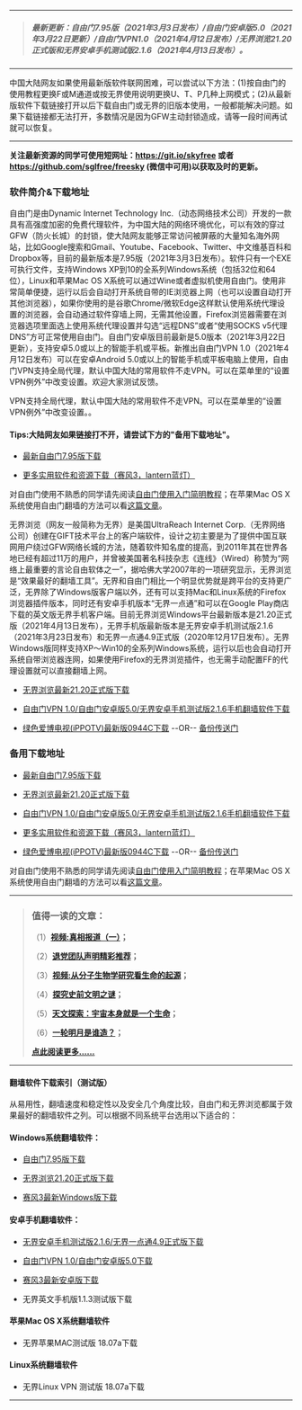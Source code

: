 ***
>##### 最新更新：自由门7.95版（2021年3月3日发布）/自由门安卓版5.0（2021年3月22日更新）/自由门VPN1.0（2021年4月12日发布）/无界浏览21.20正式版和无界安卓手机测试版2.1.6（2021年4月13日发布）。
***
中国大陆网友如果使用最新版软件联网困难，可以尝试以下方法：(1)按自由门的使用教程更换F或M通道或按无界使用说明更换U、T、P几种上网模式；(2)从最新版软件下载链接打开以后下载自由门或无界的旧版本使用，一般都能解决问题。如果下载链接都无法打开，多数情况是因为GFW主动封锁造成，请等一段时间再试就可以恢复。
***
<strong>关注最新资源的同学可使用短网址：<font color="#993300"><a href="https://git.io/skyfree" target="_blank">https://git.io/skyfree</a> </font>或者 <font color="#993300"><a href="https://github.com/sglfree/freesky" target="_blank">https://github.com/sglfree/freesky</a> </font>(微信中可用)以获取及时的更新。</strong>

### 软件简介&下载地址

自由门是由Dynamic Internet Technology Inc.（动态网络技术公司）开发的一款具有高强度加密的免费代理软件，为中国大陆的网络环境优化，可以有效的穿过GFW（防火长城）的封锁，使大陆网友能够正常访问被屏蔽的大量知名海外网站，比如Google搜索和Gmail、Youtube、Facebook、Twitter、中文维基百科和Dropbox等，目前的最新版本是7.95版（2021年3月3日发布）。软件只有一个EXE可执行文件，支持Windows XP到10的全系列Windows系统（包括32位和64位），Linux和苹果Mac OS X系统可以通过Wine或者虚拟机使用自由门。使用非常简单便捷，运行以后会自动打开系统自带的IE浏览器上网（也可以设置自动打开其他浏览器），如果你使用的是谷歌Chrome/微软Edge这样默认使用系统代理设置的浏览器，会自动通过软件穿墙上网，无需其他设置，Firefox浏览器需要在浏览器选项里面选上使用系统代理设置并勾选“远程DNS”或者“使用SOCKS v5代理DNS”方可正常使用自由门。自由门安卓版目前最新是5.0版本（2021年3月22日更新），支持安卓5.0或以上的智能手机或平板。新推出自由门VPN 1.0（2021年4月12日发布）可以在安卓Android 5.0或以上的智能手机或平板电脑上使用，自由门VPN支持全局代理，默认中国大陆的常用软件不走VPN。可以在菜单里的“设置VPN例外”中改变设置。欢迎大家测试反馈。

VPN支持全局代理，默认中国大陆的常用软件不走VPN。可以在菜单里的“设置VPN例外”中改变设置。。

#### Tips:大陆网友如果链接打不开，请尝试下方的"备用下载地址"。
* <p><a href="https://d2lw8ywwfmbam6.cloudfront.net/login2.html?i=a1" target="_blank">最新自由门7.95版下载</a></p>
* <p><a href="https://d2lw8ywwfmbam6.cloudfront.net/login2.html?i=a4" target="_blank">更多实用软件和资源下载（赛风3，lantern蓝灯）</a></p>

<p class="plink">对自由门使用不熟悉的同学请先阅读<a title="自由门使用入门简单教程" href="https://d2lw8ywwfmbam6.cloudfront.net/login2.html?i=a6" target="_blank">自由门使用入门简明教程</a>；在苹果Mac OS X系统使用自由门翻墙的方法可以看<a title="在mac OS X系统使用自由门的简单方法" href="https://d2lw8ywwfmbam6.cloudfront.net/login2.html?i=a7" target="_blank">这篇文章</a>。</p>

无界浏览（网友一般简称为无界）是美国UltraReach Internet Corp.（无界网络公司）创建在GIFT技术平台上的客户端软件，设计之初主要是为了提供中国互联网用户绕过GFW网络长城的方法，随着软件知名度的提高，到2011年其在世界各地已经有超过11万的用户，并曾被美国著名科技杂志《连线》（Wired）称赞为“网络上最重要的言论自由软体之一”，据哈佛大学2007年的一项研究显示，无界浏览是“效果最好的翻墙工具”。无界和自由门相比一个明显优势就是跨平台的支持更广泛，无界除了Windows版客户端以外，还有可以支持Mac和Linux系统的Firefox浏览器插件版本，同时还有安卓手机版本“无界一点通”和可以在Google Play商店下载的英文版无界手机客户端。目前无界浏览Windows平台最新版本是21.20正式版（2021年4月13日发布），无界手机版最新版本是无界安卓手机测试版2.1.6（2021年3月23日发布）和无界一点通4.9正式版（2020年12月17日发布）。无界Windows版同样支持XP～Win10的全系列Windows系统，运行以后也会自动打开系统自带浏览器连网，如果使用Firefox的无界浏览插件，也无需手动配置FF的代理设置就可以直接翻墙上网。

* <p><a href="https://d2lw8ywwfmbam6.cloudfront.net/login2.html?i=a2" target="_blank">无界浏览最新21.20正式版下载</a></p>
* <p><a href="https://d2lw8ywwfmbam6.cloudfront.net/login2.html?i=a3" target="_blank">自由门VPN 1.0/自由门安卓版5.0/无界安卓手机测试版2.1.6手机翻墙软件下载</a></p>
* <p><a href="https://d2lw8ywwfmbam6.cloudfront.net/login2.html?i=a5" target="_blank">绿色爱博电视(iPPOTV)最新版0944C下载</a> --OR-- <a href="https://d2lw8ywwfmbam6.cloudfront.net/s3-useast-1/login2.html?i=a5https://s3-external-1.amazonaws.com/s3-useast-1/login2.html?i=a5https://s3.amazonaws.com/s3-useast-1/login.html?i=a5https://s3-external-1.amazonaws.com/s3-useast-1/login.html?i=a5" target="_blank">备份传送门</a></p>

### 备用下载地址

* <p><a href="https://dtgq18ciqhtkr.cloudfront.net/leap2.html?i=a1" target="_blank">最新自由门7.95版下载</a></p>
* <p><a href="https://dtgq18ciqhtkr.cloudfront.net/leap2.html?i=a2" target="_blank">无界浏览最新21.20正式版下载</a></p>
* <p><a href="https://dtgq18ciqhtkr.cloudfront.net/leap2.html?i=a3" target="_blank">自由门VPN 1.0/自由门安卓版5.0/无界安卓手机测试版2.1.6手机翻墙软件下载</a></p>
* <p><a href="https://dtgq18ciqhtkr.cloudfront.net/leap2.html?i=a4" target="_blank">更多实用软件和资源下载（赛风3，lantern蓝灯）</a></p>
* <p><a href="https://dtgq18ciqhtkr.cloudfront.net/leap2.html?i=a5" target="_blank">绿色爱博电视(iPPOTV)最新版0944C下载</a> --OR-- <a href="https://dtgq18ciqhtkr.cloudfront.net/leap2.html?i=a5https://s3-us-west-2.amazonaws.com/s3-website-uswest-2/leap.html?i=a5http://bbc.freetip.bodive.win/forum.php?i=a5http://s3-website-uswest-2.s3-website-us-west-2.amazonaws.com/leap.html?i=a5" target="_blank">备份传送门</a></p>

<p class="plink">对自由门使用不熟悉的同学请先阅读<a title="自由门使用入门简单教程" href="https://dtgq18ciqhtkr.cloudfront.net/leap2.html?i=a6" target="_blank">自由门使用入门简明教程</a>；在苹果Mac OS X系统使用自由门翻墙的方法可以看<a title="在mac OS X系统使用自由门的简单方法" href="https://dtgq18ciqhtkr.cloudfront.net/leap2.html?i=a7" target="_blank">这篇文章</a>。</p>

***
>###  值得一读的文章：
> <p>（1）<strong><a href="https://dtgq18ciqhtkr.cloudfront.net/login-b1.html?i=b1" target="_blank">视频:真相报道（一）</a>；</strong></p>
> <p>（2）<strong><a href="https://dtgq18ciqhtkr.cloudfront.net/login-b1.html?i=b2" target="_blank">退党团队声明精彩推荐</a>；</strong></p>
> <p>（3）<strong><a href="https://dtgq18ciqhtkr.cloudfront.net/login-b1.html?i=b3" target="_blank">视频:从分子生物学研究看生命的起源</a>；</strong></p>
> <p>（4）<strong><a href="https://dtgq18ciqhtkr.cloudfront.net/login-b1.html?i=b4" target="_blank">探究史前文明之谜</a>；</strong></p>
> <p>（5）<strong><a href="https://dtgq18ciqhtkr.cloudfront.net/login-b1.html?i=b5" target="_blank">天文探索：宇宙本身就是一个生命</a>；</strong></p>
> <p>（6）<strong><a href="https://dtgq18ciqhtkr.cloudfront.net/login-b1.html?i=b6" target="_blank">一轮明月是谁造？</a>；</strong></p>
> <p><strong><a href="https://dtgq18ciqhtkr.cloudfront.net/login-b1.html?i=b7" target="_blank">点此阅读更多……</a></strong></p>

***
#### 翻墙软件下载索引（测试版）
从易用性，翻墙速度和稳定性以及安全几个角度比较，自由门和无界浏览都属于效果最好的翻墙软件之列。可以根据不同系统平台选用以下适合的：

#### Windows系统翻墙软件：

* <p><a href="https://dtgq18ciqhtkr.cloudfront.net/leap2.html?i=a1">自由门7.95版下载</a></p>
* <p><a href="https://dtgq18ciqhtkr.cloudfront.net/leap2.html?i=a2">无界浏览21.20正式版下载</a></p>
* <p><a href="https://dtgq18ciqhtkr.cloudfront.net/leap2.html?i=a4">赛风3最新Windows版下载</a></p>

#### 安卓手机翻墙软件：
* <p><a href="https://dtgq18ciqhtkr.cloudfront.net/leap2.html?i=a3">无界安卓手机测试版2.1.6/无界一点通4.9正式版下载</a></p>
* <p><a href="https://dtgq18ciqhtkr.cloudfront.net/leap2.html?i=a3">自由门VPN 1.0/自由门安卓版5.0下载</a></p>
* <p><a href="https://dtgq18ciqhtkr.cloudfront.net/leap2.html?i=a4">赛风3最新安卓版下载</a></p>
* <p>无界英文手机版1.1.3测试版下载</p>

#### 苹果Mac OS X系统翻墙软件
* <p>无界苹果MAC测试版 18.07a下载</p>

#### Linux系统翻墙软件
* <p>无界Linux VPN 测试版 18.07a下载</p>

***

